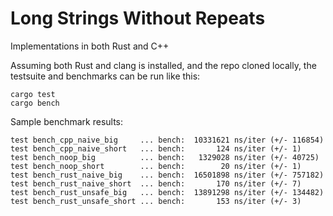 # Long Strings Without Repeats

Implementations in both Rust and C++

Assuming both Rust and clang is installed, and the repo cloned locally,
the testsuite and benchmarks
can be run like this:

```
cargo test
cargo bench
```

Sample benchmark results:

```
test bench_cpp_naive_big     ... bench:  10331621 ns/iter (+/- 116854)
test bench_cpp_naive_short   ... bench:       124 ns/iter (+/- 1)
test bench_noop_big          ... bench:   1329028 ns/iter (+/- 40725)
test bench_noop_short        ... bench:        20 ns/iter (+/- 1)
test bench_rust_naive_big    ... bench:  16501898 ns/iter (+/- 757182)
test bench_rust_naive_short  ... bench:       170 ns/iter (+/- 7)
test bench_rust_unsafe_big   ... bench:  13891298 ns/iter (+/- 134482)
test bench_rust_unsafe_short ... bench:       153 ns/iter (+/- 3)
```
